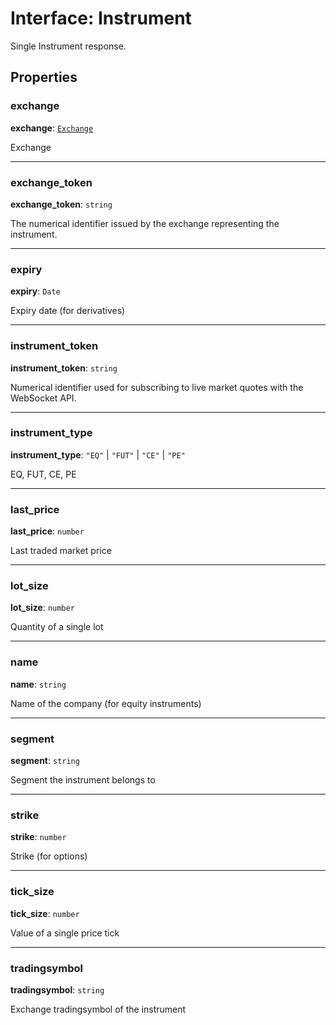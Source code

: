 # Interface: Instrument

Single Instrument response.

## Properties

### exchange

 **exchange**: [`Exchange`](../modules.md#exchange)

Exchange

___

### exchange\_token

 **exchange\_token**: `string`

The numerical identifier issued by the exchange representing the instrument.

___

### expiry

 **expiry**: `Date`

Expiry date (for derivatives)

___

### instrument\_token

 **instrument\_token**: `string`

Numerical identifier used for subscribing to live market quotes with the WebSocket API.

___

### instrument\_type

 **instrument\_type**: ``"EQ"`` \| ``"FUT"`` \| ``"CE"`` \| ``"PE"``

EQ, FUT, CE, PE

___

### last\_price

 **last\_price**: `number`

Last traded market price

___

### lot\_size

 **lot\_size**: `number`

Quantity of a single lot

___

### name

 **name**: `string`

Name of the company (for equity instruments)

___

### segment

 **segment**: `string`

Segment the instrument belongs to

___

### strike

 **strike**: `number`

Strike (for options)

___

### tick\_size

 **tick\_size**: `number`

Value of a single price tick

___

### tradingsymbol

 **tradingsymbol**: `string`

Exchange tradingsymbol of the instrument
